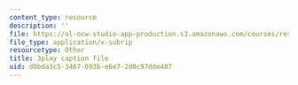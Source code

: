 ```yaml
---
content_type: resource
description: ''
file: https://ol-ocw-studio-app-production.s3.amazonaws.com/courses/res-10-s95-physics-of-covid-19-transmission-fall-2020/d0bda3c53467693be6e72d0c97dde487_qjUR8WJWRgQ.srt
file_type: application/x-subrip
resourcetype: Other
title: 3play caption file
uid: d0bda3c5-3467-693b-e6e7-2d0c97dde487
---
```


